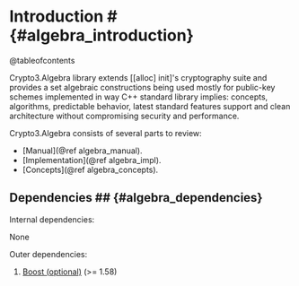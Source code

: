# Introduction # {#algebra_introduction}

@tableofcontents

Crypto3.Algebra library extends [[alloc] init]'s cryptography suite and provides a set algebraic constructions being used mostly for public-key schemes  implemented in way C++ standard library implies: concepts, algorithms, predictable behavior, latest standard features support and clean architecture without compromising security and performance.
 
Crypto3.Algebra consists of several parts to review:

* [Manual](@ref algebra_manual).
* [Implementation](@ref algebra_impl).
* [Concepts](@ref algebra_concepts).

## Dependencies ## {#algebra_dependencies}

Internal dependencies:

None

Outer dependencies:
1. [Boost (optional)](https://boost.org) (>= 1.58)

